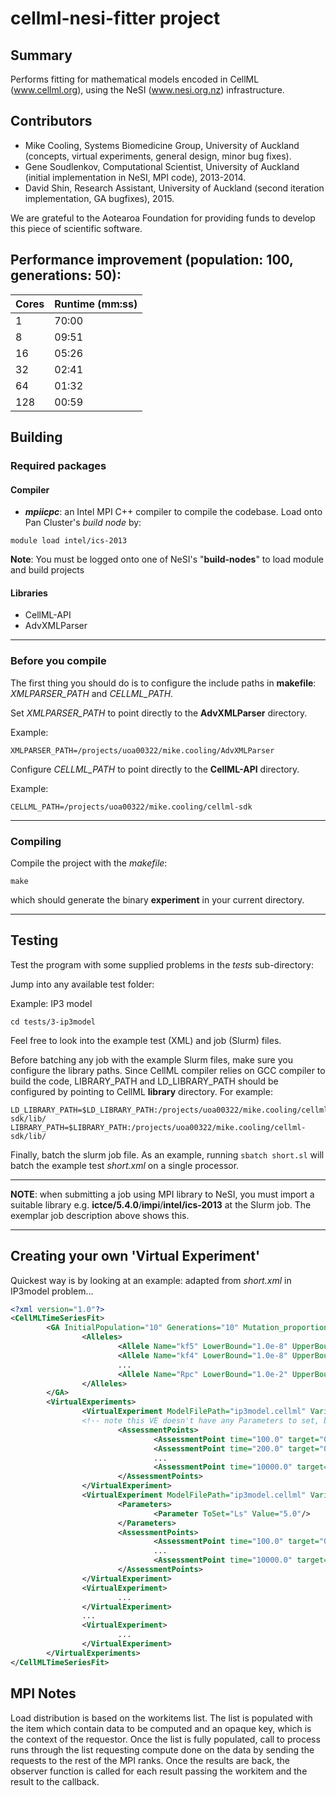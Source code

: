 # cellml-nesi-fitter project

## Summary
Performs fitting for mathematical models encoded in CellML (www.cellml.org), using the NeSI (www.nesi.org.nz) infrastructure.

## Contributors

* Mike Cooling, Systems Biomedicine Group, University of Auckland (concepts, virtual experiments, general design, minor bug fixes).
* Gene Soudlenkov, Computational Scientist, University of Auckland (initial implementation in NeSI, MPI code), 2013-2014.
* David Shin, Research Assistant, University of Auckland (second iteration implementation, GA bugfixes), 2015.


We are grateful to the Aotearoa Foundation for providing funds to develop this piece of scientific software.

## Performance improvement (population: 100, generations: 50):

|Cores|Runtime (mm:ss)|
|------|-------------|
|1|70:00|
|8|09:51|
|16|05:26|
|32|02:41|
|64|01:32|
|128|00:59|

## Building
### Required packages
#### Compiler
* ***mpiicpc***: an Intel MPI C++ compiler to compile the codebase. Load onto Pan Cluster's *build node* by:
```
module load intel/ics-2013
``` 

**Note**: You must be logged onto one of NeSI's "**build-nodes**" to load module and build projects

#### Libraries
* CellML-API
* AdvXMLParser

---

### Before you compile
The first thing you should do is to configure the include paths in **makefile**: *XMLPARSER_PATH* and *CELLML_PATH*.

Set *XMLPARSER_PATH* to point directly to the **AdvXMLParser** directory. 

Example:
```
XMLPARSER_PATH=/projects/uoa00322/mike.cooling/AdvXMLParser
```

Configure *CELLML_PATH* to point directly to the **CellML-API** directory.

Example:
```
CELLML_PATH=/projects/uoa00322/mike.cooling/cellml-sdk
```

---

### Compiling
Compile the project with the *makefile*:
```
make
```
which should generate the binary **experiment** in your current directory.

---

## Testing
Test the program with some supplied problems in the *tests* sub-directory:

Jump into any available test folder: 

Example: IP3 model
```
cd tests/3-ip3model
```

Feel free to look into the example test (XML) and job (Slurm) files.

Before batching any job with the example Slurm files, make sure you configure the library paths. Since CellML compiler relies on GCC compiler to build the code, LIBRARY_PATH and LD_LIBRARY_PATH should be configured by pointing to CellML **library** directory. For example:

```
LD_LIBRARY_PATH=$LD_LIBRARY_PATH:/projects/uoa00322/mike.cooling/cellml-sdk/lib/
LIBRARY_PATH=$LIBRARY_PATH:/projects/uoa00322/mike.cooling/cellml-sdk/lib/
```

Finally, batch the slurm job file. As an example, running `sbatch short.sl` will batch the example test *short.xml* on a single processor.

---

**NOTE**: when submitting a job using MPI library to NeSI, you must import a suitable library e.g. **ictce/5.4.0**/**impi**/**intel/ics-2013** at the Slurm job. The exemplar job description above shows this.

---

## Creating your own 'Virtual Experiment'
Quickest way is by looking at an example: adapted from *short.xml* in IP3model problem...
```xml
<?xml version="1.0"?>
<CellMLTimeSeriesFit>
        <GA InitialPopulation="10" Generations="10" Mutation_proportion="0.4" Crossover_proportion="0.30" RNG="1">
                <Alleles>
                        <Allele Name="kf5" LowerBound="1.0e-8" UpperBound="9.999e2"/>
                        <Allele Name="kf4" LowerBound="1.0e-8" UpperBound="9.999e2"/>
                        ...
                        <Allele Name="Rpc" LowerBound="1.0e-2" UpperBound="5e3"/>
                </Alleles>
        </GA>
        <VirtualExperiments>
                <VirtualExperiment ModelFilePath="ip3model.cellml" Variable="IP3" ReportStep="50.0">
                <!-- note this VE doesn't have any Parameters to set, but next VE does (ie optional Parameters entity here) -->
                        <AssessmentPoints>
                                <AssessmentPoint time="100.0" target="0.026761882" />
                                <AssessmentPoint time="200.0" target="0.032711469" />
                                ...
                                <AssessmentPoint time="10000.0" target="0.015490316" />
                        </AssessmentPoints>
                </VirtualExperiment>
                <VirtualExperiment ModelFilePath="ip3model.cellml" Variable="Ca" ReportStep="50.0">
                        <Parameters>
                                <Parameter ToSet="Ls" Value="5.0"/>
                        </Parameters>
                        <AssessmentPoints>
                                <AssessmentPoint time="100.0" target="0.1" />
                                ...
                                <AssessmentPoint time="10000.0" target="0.099907954" />
                        </AssessmentPoints>
                </VirtualExperiment>
                <VirtualExperiment>
                        ...
                </VirtualExperiment>
                ...
                <VirtualExperiment>
                        ...
                </VirtualExperiment>
        </VirtualExperiments>
</CellMLTimeSeriesFit>
```
## MPI Notes

Load distribution is based on the workitems list. The list is populated with the item which contain
data to be computed and an opaque key, which is the context of the requestor. Once the list is fully
populated, call to process runs through the list requesting compute done on the data by sending the 
requests to the rest of the MPI ranks. Once the results are back, the observer function is called for
each result passing the workitem and the result to the callback.

